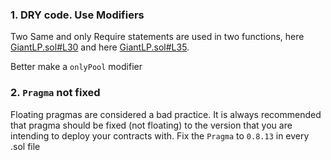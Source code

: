 ### 1. DRY code. Use Modifiers 

Two Same and only Require statements are used in two functions, here [GiantLP.sol#L30](https://github.com/code-423n4/2022-11-stakehouse/blob/4b6828e9c807f2f7c569e6d721ca1289f7cf7112/contracts/liquid-staking/GiantLP.sol#L30) and here [GiantLP.sol#L35](https://github.com/code-423n4/2022-11-stakehouse/blob/4b6828e9c807f2f7c569e6d721ca1289f7cf7112/contracts/liquid-staking/GiantLP.sol#L35).

Better make a `onlyPool` modifier

### 2. `Pragma` not fixed

Floating pragmas are considered a bad practice.
It is always recommended that pragma should be fixed (not floating) to the version that you are intending to deploy your contracts with.
Fix the `Pragma` to `0.8.13` in every .sol file
